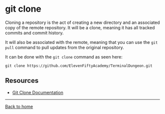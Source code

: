# git clone

Cloning a repository is the act of creating a new directory and an associated copy of the remote repository.  It will be a clone, meaning it has all tracked commits and commit history.

It will also be associated with the remote, meaning that you can use the `git pull` command to pull updates from the original repository.

It can be done with the `git clone` command as seen here:
```
git clone https://github.com/ElevenFiftyAcademy/TerminalDungeon.git
```
 ## Resources
 - [Git Clone Documentation](https://git-scm.com/docs/git-clone)
 ---
 [Back to home](../README.md)

